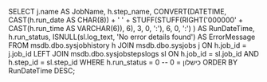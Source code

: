 SELECT 
    j.name AS JobName,
    h.step_name,
    CONVERT(DATETIME, 
        CAST(h.run_date AS CHAR(8)) + ' ' + 
        STUFF(STUFF(RIGHT('000000' + CAST(h.run_time AS VARCHAR(6)), 6), 3, 0, ':'), 6, 0, ':')
    ) AS RunDateTime,
    h.run_status,
    ISNULL(sl.log_text, 'No error details found') AS ErrorMessage
FROM msdb.dbo.sysjobhistory h
JOIN msdb.dbo.sysjobs j ON h.job_id = j.job_id
LEFT JOIN msdb.dbo.sysjobstepslogs sl 
    ON h.job_id = sl.job_id AND h.step_id = sl.step_id
WHERE h.run_status = 0  -- 0 = כישלון
ORDER BY RunDateTime DESC;